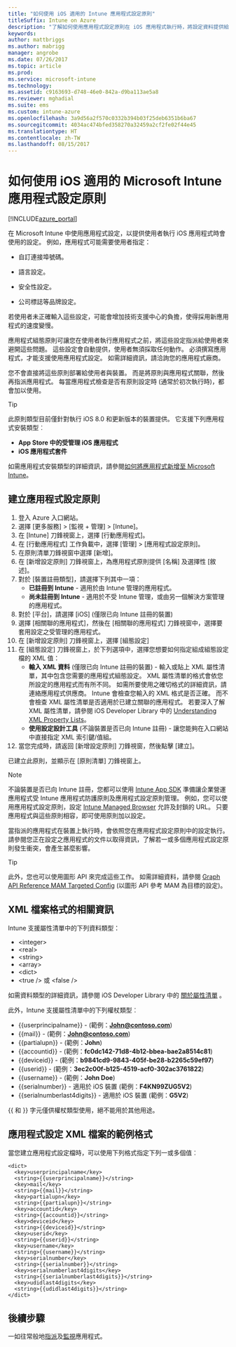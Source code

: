 ```yaml
---
title: "如何使用 iOS 適用的 Intune 應用程式設定原則"
titleSuffix: Intune on Azure
description: "了解如何使用應用程式設定原則在 iOS 應用程式執行時，將設定資料提供給該應用程式。"
keywords: 
author: mattbriggs
ms.author: mabrigg
manager: angrobe
ms.date: 07/26/2017
ms.topic: article
ms.prod: 
ms.service: microsoft-intune
ms.technology: 
ms.assetid: c9163693-d748-46e0-842a-d9ba113ae5a8
ms.reviewer: mghadial
ms.suite: ems
ms.custom: intune-azure
ms.openlocfilehash: 3a9d56a2f570c0332b394b03f25deb6351b6ba67
ms.sourcegitcommit: 4034ac474bfed358270a32459a2cf2fe02f44e45
ms.translationtype: HT
ms.contentlocale: zh-TW
ms.lasthandoff: 08/15/2017
---
```

# <a name="how-to-use-microsoft-intune-app-configuration-policies-for-ios"></a>如何使用 iOS 適用的 Microsoft Intune 應用程式設定原則

[!INCLUDE[azure_portal](./includes/azure_portal.md)]

在 Microsoft Intune 中使用應用程式設定，以提供使用者執行 iOS 應用程式時會使用的設定。 例如，應用程式可能需要使用者指定：

-   自訂連接埠號碼。

-   語言設定。

-   安全性設定。

-   公司標誌等品牌設定。

若使用者未正確輸入這些設定，可能會增加技術支援中心的負擔，使得採用新應用程式的速度變慢。

應用程式組態原則可讓您在使用者執行應用程式之前，將這些設定指派給使用者來避開這些問題。 這些設定會自動提供，使用者無須採取任何動作。 必須撰寫應用程式，才能支援使用應用程式設定。 如需詳細資訊，請洽詢您的應用程式廠商。

您不會直接將這些原則部署給使用者與裝置。 而是將原則與應用程式關聯，然後再指派應用程式。 每當應用程式檢查是否有原則設定時 (通常於初次執行時)，都會加以使用。

> [!TIP]
> 此原則類型目前僅針對執行 iOS 8.0 和更新版本的裝置提供。 它支援下列應用程式安裝類型︰
>
> -   **App Store 中的受管理 iOS 應用程式**
> -   **iOS 應用程式套件**
>
> 如需應用程式安裝類型的詳細資訊，請參閱[如何將應用程式新增至 Microsoft Intune](apps-add.md)。

## <a name="create-an-app-configuration-policy"></a>建立應用程式設定原則
1.  登入 Azure 入口網站。
2.  選擇 [更多服務]  >  [監視 + 管理]  >  [Intune]。
3.  在 [Intune] 刀鋒視窗上，選擇 [行動應用程式]。
4.  在 [行動應用程式] 工作負載中，選擇 [管理] > [應用程式設定原則]。
5.  在原則清單刀鋒視窗中選擇 [新增]。
6.  在 [新增設定原則] 刀鋒視窗上，為應用程式原則提供 [名稱] 及選擇性 [敘述]。
7.  對於 [裝置註冊類型]，請選擇下列其中一項：
    - **已註冊到 Intune** - 適用於由 Intune 管理的應用程式。
    - **尚未註冊到 Intune** - 適用於不受 Intune 管理，或由另一個解決方案管理的應用程式。
8.  對於 [平台]，請選擇 [iOS] (僅限已向 Intune 註冊的裝置)
9.  選擇 [相關聯的應用程式]，然後在 [相關聯的應用程式] 刀鋒視窗中，選擇要套用設定之受管理的應用程式。
10. 在 [新增設定原則] 刀鋒視窗上，選擇 [組態設定]
11. 在 [組態設定] 刀鋒視窗上，於下列選項中，選擇您想要如何指定組成組態設定檔的 XML 值：
    - **輸入 XML 資料** (僅限已向 Intune 註冊的裝置) - 輸入或貼上 XML 屬性清單，其中包含您需要的應用程式組態設定。 XML 屬性清單的格式會依您所設定的應用程式而有所不同。 如需所要使用之確切格式的詳細資訊，請連絡應用程式供應商。
Intune 會檢查您輸入的 XML 格式是否正確。 而不會檢查 XML 屬性清單是否適用於已建立關聯的應用程式。
若要深入了解 XML 屬性清單，請參閱 iOS Developer Library 中的 [Understanding XML Property Lists](https://developer.apple.com/library/ios/documentation/Cocoa/Conceptual/PropertyLists/UnderstandXMLPlist/UnderstandXMLPlist.html)。
    - **使用設定設計工具** (不論裝置是否已向 Intune 註冊) - 讓您能夠在入口網站中直接指定 XML 索引鍵/值組。
11. 當您完成時，請返回 [新增設定原則] 刀鋒視窗，然後點擊 [建立]。

已建立此原則，並顯示在 [原則清單] 刀鋒視窗上。



>[!Note]
>不論裝置是否已向 Intune 註冊，您都可以使用 [Intune App SDK](https://docs.microsoft.com/intune/app-sdk-ios) 準備讓企業營運應用程式受 Intune 應用程式防護原則及應用程式設定原則管理。 例如，您可以使用應用程式設定原則，設定 [Intune Managed Browser](app-configuration-managed-browser.md) 允許及封鎖的 URL。 只要應用程式與這些原則相容，即可使用原則加以設定。


當指派的應用程式在裝置上執行時，會依照您在應用程式設定原則中的設定執行。
請參閱您正在設定之應用程式的文件以取得資訊，了解若一或多個應用程式設定原則發生衝突，會產生甚麼影響。

>[!Tip]
>此外，您也可以使用圖形 API 來完成這些工作。 如需詳細資料，請參閱 [Graph API Reference MAM Targeted Config](https://graph.microsoft.io/docs/api-reference/beta/api/intune_mam_targetedmanagedappconfiguration_create) (以圖形 API 參考 MAM 為目標的設定)。


## <a name="information-about-the-xml-file-format"></a>XML 檔案格式的相關資訊

Intune 支援屬性清單中的下列資料類型：

- &lt;integer&gt;
- &lt;real&gt;
- &lt;string&gt;
- &lt;array&gt;
- &lt;dict&gt;
- &lt;true /&gt; 或 &lt;false /&gt;

如需資料類型的詳細資訊，請參閱 iOS Developer Library 中的 [關於屬性清單](https://developer.apple.com/library/ios/documentation/Cocoa/Conceptual/PropertyLists/AboutPropertyLists/AboutPropertyLists.html) 。

此外，Intune 支援屬性清單中的下列權杖類型︰
- \{\{userprincipalname\}\} - (範例：**John@contoso.com**)
- \{\{mail\}\} - (範例：**John@contoso.com**)
- \{\{partialupn\}\} - (範例：**John**)
- \{\{accountid\}\} - (範例：**fc0dc142-71d8-4b12-bbea-bae2a8514c81**)
- \{\{deviceid\}\} - (範例：**b9841cd9-9843-405f-be28-b2265c59ef97**)
- \{\{userid\}\} - (範例：**3ec2c00f-b125-4519-acf0-302ac3761822**)
- \{\{username\}\} - (範例：**John Doe**)
- \{\{serialnumber\}\} - 適用於 iOS 裝置 (範例：**F4KN99ZUG5V2**)
- \{\{serialnumberlast4digits\}\} - 適用於 iOS 裝置 (範例：**G5V2**)

\{\{ 和 \}\} 字元僅供權杖類型使用，絕不能用於其他用途。

## <a name="example-format-for-an-app-configuration-xml-file"></a>應用程式設定 XML 檔案的範例格式

當您建立應用程式設定檔時，可以使用下列格式指定下列一或多個值︰

```
<dict>
  <key>userprincipalname</key>
  <string>{{userprincipalname}}</string>
  <key>mail</key>
  <string>{{mail}}</string>
  <key>partialupn</key>
  <string>{{partialupn}}</string>
  <key>accountid</key>
  <string>{{accountid}}</string>
  <key>deviceid</key>
  <string>{{deviceid}}</string>
  <key>userid</key>
  <string>{{userid}}</string>
  <key>username</key>
  <string>{{username}}</string>
  <key>serialnumber</key>
  <string>{{serialnumber}}</string>
  <key>serialnumberlast4digits</key>
  <string>{{serialnumberlast4digits}}</string>
  <key>udidlast4digits</key>
  <string>{{udidlast4digits}}</string>
</dict>

```

## <a name="next-steps"></a>後續步驟

一如往常般地[指派](apps-deploy.md)及[監視](apps-monitor.md)應用程式。